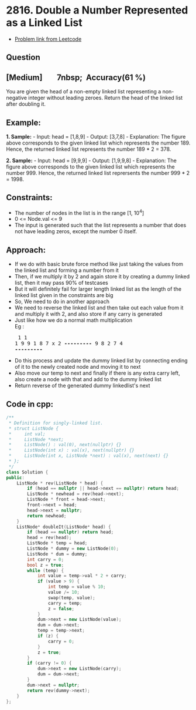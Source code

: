 # 2816. Double a Number Represented as a Linked List
- [Problem link from Leetcode](https://leetcode.com/problems/double-a-number-represented-as-a-linked-list/description/)
## Question
## [Medium] &nbsp;&nbsp;&nbsp;&nbsp;&nbsp;&nbsp;&nbsp;7nbsp;&nbsp; Accuracy(61 %)
You are given the head of a non-empty linked list representing a non-negative integer without leading zeroes.
Return the head of the linked list after doubling it.
## Example:
**1. Sample:**
      - Input: head = [1,8,9]
      - Output: [3,7,8]
      - Explanation: The figure above corresponds to the given linked list which represents the number 189. Hence, the returned linked list represents the number 189 * 2 = 378.

**2. Sample:**
      - Input: head = [9,9,9]
      - Output: [1,9,9,8]
      - Explanation: The figure above corresponds to the given linked list which represents the number 999. Hence, the returned linked list reprersents the number 999 * 2 = 1998. 
 
## Constraints:
- The number of nodes in the list is in the range [1, 10<sup>4</sup>]
- 0 <= Node.val <= 9
- The input is generated such that the list represents a number that does not have leading zeros, except the number 0 itself.

## Approach:
- If we do with basic brute force method like just taking the values from the linked list and forming a number from it
- Then, if we multiply it by 2 and again store it by creating a dummy linked list, then it may pass 90% of testcases
- But it will definitely fail for larger length linked list as the length of the linked list given in the constraints are big
- So, We need to do in another approach
- We need to reverse the linked list and then take out each value from it and multiply it with 2, and also store if any carry is generated
- Just like how we do a normal math multiplication
<br>Eg :  <pre>
  1   1 1
  9 9 1 8 7
      x    2
  **---------**
  9 8 2 7 4
  **---------**
  </pre>
- Do this process and update the dummy linked list by connecting ending of it to the newly created node and moving it to next
- Also move our temp to next and finally if there is any extra carry left, also create a node with that and add to the dummy linked list
- Return reverse of the generated dummy linkedlist's next

## Code in cpp:
```cpp
/**
 * Definition for singly-linked list.
 * struct ListNode {
 *     int val;
 *     ListNode *next;
 *     ListNode() : val(0), next(nullptr) {}
 *     ListNode(int x) : val(x), next(nullptr) {}
 *     ListNode(int x, ListNode *next) : val(x), next(next) {}
 * };
 */
class Solution {
public:
    ListNode * rev(ListNode * head) {
        if (head == nullptr || head->next == nullptr) return head;
        ListNode * newhead = rev(head->next);
        ListNode * front = head->next;
        front->next = head;
        head->next = nullptr;
        return newhead;
    }
    ListNode* doubleIt(ListNode* head) {
        if (head == nullptr) return head;
        head = rev(head);
        ListNode * temp = head;
        ListNode * dummy = new ListNode(0);
        ListNode * dum = dummy;
        int carry = 0;
        bool z = true;
        while (temp) {
            int value = temp->val * 2 + carry;
            if (value > 9) {
                int temp = value % 10;
                value /= 10; 
                swap(temp, value);
                carry = temp;
                z = false;
            }
            dum->next = new ListNode(value);
            dum = dum->next;
            temp = temp->next;
            if (z) {
                carry = 0;
            }
            z = true;
        }
        if (carry != 0) {
            dum->next = new ListNode(carry);
            dum = dum->next;
        }
        dum->next = nullptr;
        return rev(dummy->next);
    }
};
```
